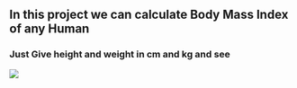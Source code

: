 ## In this project we can calculate Body Mass Index of any Human

### Just Give height and weight in cm and kg and see

<img src = "/home/attacker/Pictures/Screenshots/Screenshot from 2025-02-26 15-55-15.png">
